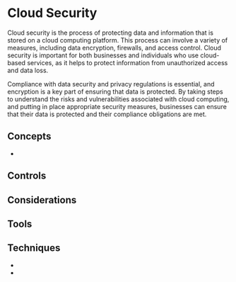 # Cloud Security
Cloud security is the process of protecting data and information that is stored on a cloud computing platform. This process can involve a variety of measures, including data encryption, firewalls, and access control. Cloud security is important for both businesses and individuals who use cloud-based services, as it helps to protect information from unauthorized access and data loss.

Compliance with data security and privacy regulations is essential, and encryption is a key part of ensuring that data is protected. By taking steps to understand the risks and vulnerabilities associated with cloud computing, and putting in place appropriate security measures, businesses can ensure that their data is protected and their compliance obligations are met.


## Concepts
* [](what-is-infrastructure-as-code-iac-and-its-benefits)

## Controls

## Considerations




## Tools

## Techniques

* [](secure-your-aws-root-account-with-5-best-practices)
* [](enumerating-aws-s3-buckets)